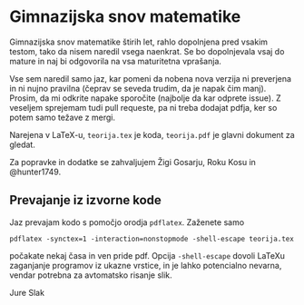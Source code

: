 # Gimnazijska snov matematike

Gimnazijska snov matematike štirih let, rahlo dopolnjena pred vsakim testom, tako da
nisem naredil vsega naenkrat. Se bo dopolnjevala vsaj do mature in naj bi odgovorila
na vsa maturitetna vprašanja.

Vse sem naredil samo jaz, kar pomeni da nobena nova verzija ni preverjena in ni
nujno pravilna (čeprav se seveda trudim, da je napak čim manj). Prosim, da mi
odkrite napake sporočite (najbolje da kar odprete issue). Z veseljem sprejemam tudi pull requeste,
pa ni treba dodajat pdfja, ker so potem samo težave z mergi.

Narejena v LaTeX-u, `teorija.tex` je koda, `teorija.pdf` je glavni dokument za gledat.

Za popravke in dodatke se zahvaljujem Žigi Gosarju, Roku Kosu in @hunter1749.

## Prevajanje iz izvorne kode
Jaz prevajam kodo s pomočjo orodja `pdflatex`. Zaženete samo
```
pdflatex -synctex=1 -interaction=nonstopmode -shell-escape teorija.tex
```
počakate nekaj časa in ven pride pdf. Opcija `-shell-escape` dovoli LaTeXu zaganjanje programov iz
ukazne vrstice, in je lahko potencialno nevarna, vendar potrebna za avtomatsko risanje slik.

Jure Slak
